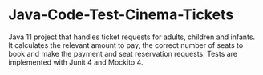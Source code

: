 # Java-Code-Test-Cinema-Tickets

Java 11 project that handles ticket requests for adults, children and infants. 
It calculates the relevant amount to pay, the correct number of seats to book and make the payment and seat reservation requests.
Tests are implemented with Junit 4 and Mockito 4.
